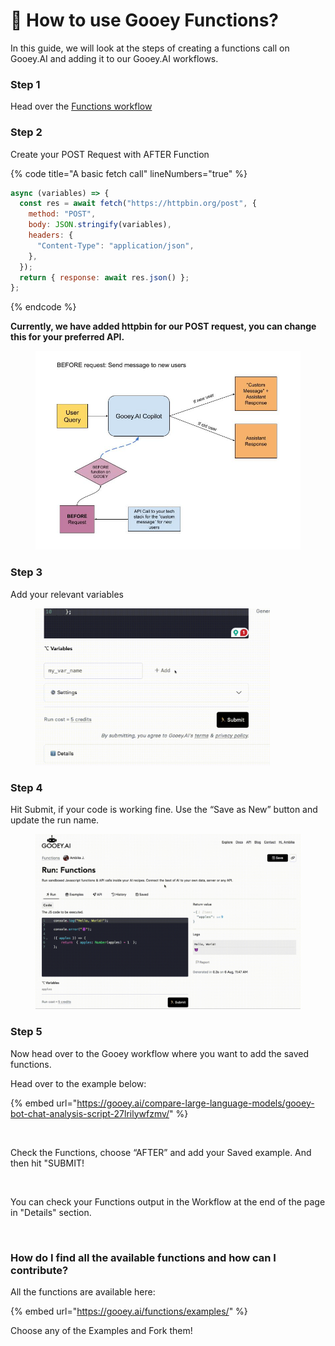 # 🧩 How to use Gooey Functions?

In this guide, we will look at the steps of creating a functions call on Gooey.AI and adding it to our Gooey.AI workflows.&#x20;

### **Step 1**

Head over the [Functions workflow](https://gooey.ai/functions/)

### **Step 2**

Create your POST Request with AFTER Function

{% code title="A basic fetch call" lineNumbers="true" %}
```javascript
async (variables) => {
  const res = await fetch("https://httpbin.org/post", {
    method: "POST",
    body: JSON.stringify(variables),
    headers: {
      "Content-Type": "application/json",
    },
  });
  return { response: await res.json() };
};
```
{% endcode %}

**Currently, we have added httpbin for our POST request, you can change this for your preferred API.**

<figure><img src="../.gitbook/assets/Functions Article (1).jpg" alt=""><figcaption></figcaption></figure>

### **Step 3**

Add your relevant variables

<figure><img src="../.gitbook/assets/variables.gif" alt="" width="375"><figcaption></figcaption></figure>

### **Step 4**

Hit Submit, if your code is working fine. Use the “Save as New” button and update the run name.

<figure><img src="../.gitbook/assets/saveasnew.gif" alt=""><figcaption></figcaption></figure>

### **Step 5**

Now head over to the Gooey workflow where you want to add the saved functions.

Head over to the example below:&#x20;

{% embed url="https://gooey.ai/compare-large-language-models/gooey-bot-chat-analysis-script-27lrilywfzmv/" %}

<figure><img src="../.gitbook/assets/Screenshot 2024-08-06 at 11.36.19 AM.png" alt=""><figcaption></figcaption></figure>

Check the Functions, choose “AFTER” and add your Saved example. And then hit "SUBMIT!&#x20;

<figure><img src="../.gitbook/assets/Screenshot 2024-08-06 at 11.36.19 AM (1).png" alt=""><figcaption></figcaption></figure>

You can check your Functions output in the Workflow at the end of the page in "Details" section.&#x20;

<figure><img src="../.gitbook/assets/Screenshot 2024-08-06 at 11.20.55 PM.png" alt=""><figcaption></figcaption></figure>

### How do I find all the available functions and how can I contribute? <a href="#id-86mplbjxoi5t" id="id-86mplbjxoi5t"></a>

All the functions are available here:

{% embed url="https://gooey.ai/functions/examples/" %}

Choose any of the Examples and Fork them!

<figure><img src="../.gitbook/assets/examplesection.gif" alt=""><figcaption></figcaption></figure>
